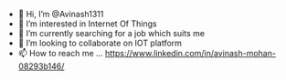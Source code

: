 - 👋 Hi, I’m @Avinash1311
- 👀 I’m interested in Internet Of Things 
- 🌱 I’m currently searching for a job which suits me
- 💞️ I’m looking to collaborate on IOT platform
- 📫 How to reach me ... https://www.linkedin.com/in/avinash-mohan-08293b146/

<!---
Avinash1311/Avinash1311 is a ✨ special ✨ repository because its `README.md` (this file) appears on your GitHub profile.
You can click the Preview link to take a look at your changes.
--->
